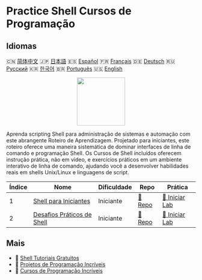 # Practice Shell Cursos de Programação

## Idiomas

🇨🇳 [简体中文](README_zh.md) 🇯🇵 [日本語](README_ja.md) 🇪🇸 [Español](README_es.md) 🇫🇷 [Français](README_fr.md) 🇩🇪 [Deutsch](README_de.md) 🇷🇺 [Русский](README_ru.md) 🇰🇷 [한국어](README_ko.md) 🇧🇷 [Português](README_pt.md) 🇺🇸 [English](README.md) 

<div align="center">
<img width="128px" src="https://file.labex.io/path/FaVTnI4iqZP0.png">
</div>

Aprenda scripting Shell para administração de sistemas e automação com este abrangente Roteiro de Aprendizagem. Projetado para iniciantes, este roteiro oferece uma maneira sistemática de dominar interfaces de linha de comando e programação Shell. Os Cursos de Shell incluídos oferecem instrução prática, não em vídeo, e exercícios práticos em um ambiente interativo de linha de comando, ajudando você a desenvolver habilidades reais em shells Unix/Linux e linguagens de script.

|   Índice | Nome                                                                                | Dificuldade   | Repo                                                               | Prática                                                                 |
|----------|-------------------------------------------------------------------------------------|---------------|--------------------------------------------------------------------|-------------------------------------------------------------------------|
|        1 | [Shell para Iniciantes](https://labex.io/pt/courses/shell-for-beginners)            | Iniciante     | [🔗 Repo](https://github.com/labex-labs/shell-for-beginners)       | [🚀 Iniciar Lab](https://labex.io/pt/courses/shell-for-beginners)       |
|        2 | [Desafios Práticos de Shell](https://labex.io/pt/courses/shell-practice-challenges) | Iniciante     | [🔗 Repo](https://github.com/labex-labs/shell-practice-challenges) | [🚀 Iniciar Lab](https://labex.io/pt/courses/shell-practice-challenges) |

## Mais

- 🔗 [Shell Tutoriais Gratuitos](https://github.com/labex-labs/shell-free-tutorials)
- 🔗 [Projetos de Programação Incríveis](https://github.com/labex-labs/awesome-programming-projects)
- 🔗 [Cursos de Programação Incríveis](https://github.com/labex-labs/awesome-programming-courses)

